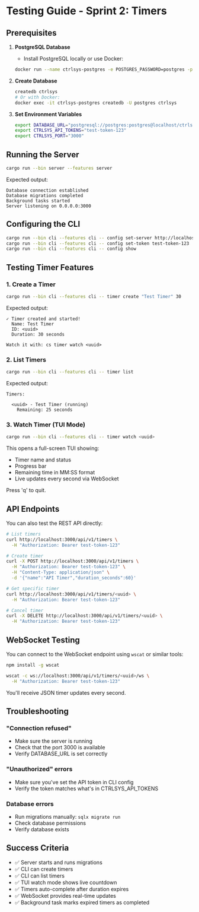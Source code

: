 # Testing Guide - Sprint 2: Timers

## Prerequisites

1. **PostgreSQL Database**
   - Install PostgreSQL locally or use Docker:
   ```bash
   docker run --name ctrlsys-postgres -e POSTGRES_PASSWORD=postgres -p 5432:5432 -d postgres:15
   ```

2. **Create Database**
   ```bash
   createdb ctrlsys
   # Or with Docker:
   docker exec -it ctrlsys-postgres createdb -U postgres ctrlsys
   ```

3. **Set Environment Variables**
   ```bash
   export DATABASE_URL="postgresql://postgres:postgres@localhost/ctrlsys"
   export CTRLSYS_API_TOKENS="test-token-123"
   export CTRLSYS_PORT="3000"
   ```

## Running the Server

```bash
cargo run --bin server --features server
```

Expected output:
```
Database connection established
Database migrations completed
Background tasks started
Server listening on 0.0.0.0:3000
```

## Configuring the CLI

```bash
cargo run --bin cli --features cli -- config set-server http://localhost:3000
cargo run --bin cli --features cli -- config set-token test-token-123
cargo run --bin cli --features cli -- config show
```

## Testing Timer Features

### 1. Create a Timer

```bash
cargo run --bin cli --features cli -- timer create "Test Timer" 30
```

Expected output:
```
✓ Timer created and started!
  Name: Test Timer
  ID: <uuid>
  Duration: 30 seconds

Watch it with: cs timer watch <uuid>
```

### 2. List Timers

```bash
cargo run --bin cli --features cli -- timer list
```

Expected output:
```
Timers:

  <uuid> - Test Timer (running)
    Remaining: 25 seconds
```

### 3. Watch Timer (TUI Mode)

```bash
cargo run --bin cli --features cli -- timer watch <uuid>
```

This opens a full-screen TUI showing:
- Timer name and status
- Progress bar
- Remaining time in MM:SS format
- Live updates every second via WebSocket

Press 'q' to quit.

## API Endpoints

You can also test the REST API directly:

```bash
# List timers
curl http://localhost:3000/api/v1/timers \
  -H "Authorization: Bearer test-token-123"

# Create timer
curl -X POST http://localhost:3000/api/v1/timers \
  -H "Authorization: Bearer test-token-123" \
  -H "Content-Type: application/json" \
  -d '{"name":"API Timer","duration_seconds":60}'

# Get specific timer
curl http://localhost:3000/api/v1/timers/<uuid> \
  -H "Authorization: Bearer test-token-123"

# Cancel timer
curl -X DELETE http://localhost:3000/api/v1/timers/<uuid> \
  -H "Authorization: Bearer test-token-123"
```

## WebSocket Testing

You can connect to the WebSocket endpoint using `wscat` or similar tools:

```bash
npm install -g wscat

wscat -c ws://localhost:3000/api/v1/timers/<uuid>/ws \
  -H "Authorization: Bearer test-token-123"
```

You'll receive JSON timer updates every second.

## Troubleshooting

### "Connection refused"
- Make sure the server is running
- Check that the port 3000 is available
- Verify DATABASE_URL is set correctly

### "Unauthorized" errors
- Make sure you've set the API token in CLI config
- Verify the token matches what's in CTRLSYS_API_TOKENS

### Database errors
- Run migrations manually: `sqlx migrate run`
- Check database permissions
- Verify database exists

## Success Criteria

- ✅ Server starts and runs migrations
- ✅ CLI can create timers
- ✅ CLI can list timers
- ✅ TUI watch mode shows live countdown
- ✅ Timers auto-complete after duration expires
- ✅ WebSocket provides real-time updates
- ✅ Background task marks expired timers as completed
